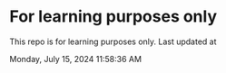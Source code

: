 # For learning purposes only
This repo is for learning purposes only.
Last updated at

Monday, July 15, 2024 11:58:36 AM

